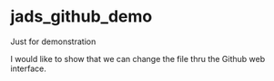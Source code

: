 # jads_github_demo
Just for demonstration

I would like to show that we can change the file thru the Github web interface.
